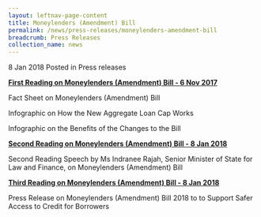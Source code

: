 ```yaml
---
layout: leftnav-page-content
title: Moneylenders (Amendment) Bill
permalink: /news/press-releases/moneylenders-amendment-bill
breadcrumb: Press Releases
collection_name: news
---
```


8 Jan 2018 Posted in Press releases

<u>**First Reading on Moneylenders (Amendment) Bill - 6 Nov 2017**</u>

 

Fact Sheet on Moneylenders (Amendment) Bill

 

Infographic on How the New Aggregate Loan Cap Works

 

Infographic on the Benefits of the Changes to the Bill

 

<u>**Second Reading on Moneylenders (Amendment) Bill - 8 Jan 2018**</u>

 

Second Reading Speech by Ms Indranee Rajah, Senior Minister of State for Law and Finance, on Moneylenders (Amendment) Bill

 

<u>**Third Reading on Moneylenders (Amendment) Bill - 8 Jan 2018**</u>

 

Press Release on Moneylenders (Amendment) Bill 2018 to to Support Safer Access to Credit for Borrowers

